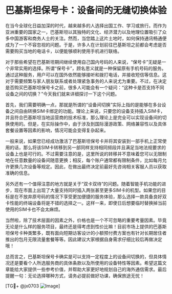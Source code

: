 # 巴基斯坦保号卡：设备间的无缝切换体验

在当今全球化日益加深的时代，越来越多的人选择出国工作、学习或旅行。而作为亚洲重要的国家之一，巴基斯坦以其独特的文化、经济潜力以及地理位置吸引了众多中国游客和商务人士的关注。然而，当您踏上这片土地时，如何保持通讯畅通便成为了一个不容忽视的问题。于是，许多人在计划前往巴基斯坦之前都会考虑是否需要购买当地的电话卡，以便能够顺利使用手机进行联络。

对于那些希望在巴基斯坦期间继续使用自己国内号码的人来说，“保号卡”无疑是一个非常实用的选择。所谓“保号卡”，顾名思义就是一种保留原有手机号码的服务。通过这种服务，用户可以在国外依然能够接听和拨打电话，并接收短信等信息。这对于需要频繁与家人朋友联系或者处理紧急事务的人来说尤为重要。不过，在决定是否购买巴基斯坦保号卡之前，很多人可能会有一个疑问：“这种卡是否支持不同设备之间的切换？”今天我们就来详细探讨一下这个问题。

首先，我们需要明确一点，那就是所谓的“设备间切换”实际上指的是能够在多台设备之间自由转换SIM卡绑定的功能。理论上来说，只要您的设备支持插入SIM卡，并且符合巴基斯坦当地运营商的技术标准，那么理论上是完全可以实现设备间的切换使用的。但是，在实际操作中，由于涉及到国际漫游政策、网络兼容性以及具体套餐设置等因素的影响，情况可能会变得复杂起来。

一般来说，如果您已经成功激活了巴基斯坦保号卡并将其安装到一部手机上正常使用的话，那么将该SIM卡转移到另一部同样支持相同频段并且满足当地法规要求的设备上也是可行的。不过需要注意的是，这里所说的转移并不意味着您可以无限制地在任意数量的设备间随意更换；相反，每个账户通常都有限制条件，比如每月允许更换几次设备等规定。因此，在做出最终决定前最好先咨询相关客服人员以获取准确的信息。

另外还有一个值得注意的地方就是关于“双卡双待”的问题。随着智能手机功能的进步，现在市面上出现了大量支持同时插入两张甚至更多SIM卡的机型。如果您的目标是在不放弃原号码的情况下享受更加便捷的服务体验，那么选择一款具备良好双卡性能的终端设备将是不错的选择之一。这样一来，即使日后想要临时替换掉当前使用的SIM卡也不会太麻烦。

当然啦，除了技术层面的因素之外，价格也是一个不可忽略的重要考量因素。毕竟无论是什么样的服务项目，最终还是得考虑到性价比嘛！目前市场上提供的巴基斯坦保号卡种类繁多，既有面向短期访客设计的小额预付费方案也有针对长期居住者推出的包月无限流量套餐等等。因此建议大家根据自身需求仔细比较后再做决定哦！

总而言之，巴基斯坦保号卡确实是可以支持一定程度上的设备间切换的，但具体情况还是要看个人所选服务商的具体条款以及所使用的设备特性等因素。希望这篇文章能给大家提供一些参考价值，并帮助大家更好地规划自己的海外通信需求。最后提醒一句：无论选择哪种方式，请务必提前做好功课，确保旅途无忧！

[TG💪+ @jx0703 ![Image](https://github.com/user-attachments/assets/dbca1d08-cadb-493c-b0ec-ad6f7a83f270)]
